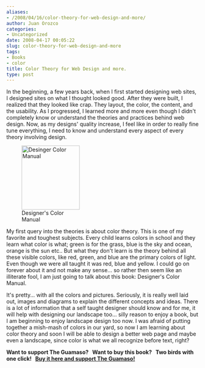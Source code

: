 ```yaml
---
aliases:
- /2008/04/16/color-theory-for-web-design-and-more/
author: Juan Orozco
categories:
- Uncategorized
date: 2008-04-17 00:05:22
slug: color-theory-for-web-design-and-more
tags:
- Books
- color
title: Color Theory for Web Design and more.
type: post
---
```


In the beginning, a few years back, when I first started designing web sites, I designed sites on what I thought looked good. After they were built, I realized that they looked like crap. They layout, the color, the content, and the usability. As I progressed, I learned more and more even though I didn't completely know or understand the theories and practices behind web design. Now, as my designs' quality increase, I feel like in order to really fine tune everything, I need to know and understand every aspect of every theory involving design.

<figure id="attachment_298" aria-describedby="caption-attachment-298" style="width: 152px" class="wp-caption alignleft"><img class="size-medium wp-image-298" title="colormanual" src="https://i1.wp.com/guamaso.com/wp-content/uploads/2008/04/colormanual.gif?resize=152%2C168" alt="Desinger Color Manual" width="152" height="168" data-recalc-dims="1" /><figcaption id="caption-attachment-298" class="wp-caption-text">Designer's Color Manual</figcaption></figure>

My first query into the theories is about color theory. This is one of my favorite and toughest subjects. Every child learns colors in school and they learn what color is what; green is for the grass, blue is the sky and ocean, orange is the sun etc.. But what they don't learn is the theory behind all these visible colors, like red, green, and blue are the primary colors of light. Even though we were all taught it was red, blue and yellow. I could go on forever about it and not make any sense... so rather then seem like an illiterate fool, I am just going to talk about this book: Designer's Color Manual.

It's pretty... with all the colors and pictures. Seriously, it is really well laid out, images and diagrams to explain the different concepts and ideas. There is a lot of information that a self taught designer should know and for me, it will help with designing our landscape too... silly reason to enjoy a book, but I am beginning to enjoy landscape design too now. I was afraid of putting together a mish-mash of colors in our yard, so now I am learning about color theory and soon I will be able to design a better web page and maybe even a landscape, since color is what we all recognize before text, right?

**Want to support The Guamaso?   Want to buy this book?   Two birds with one click!   <a href="http://astore.amazon.com/guamaso-20/detail/081184210X" target="_blank" rel="noopener noreferrer">Buy it here and support The Guamaso!</a>**